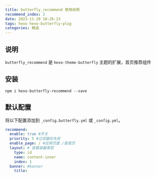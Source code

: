 ```yaml
---
title: butterfly_recommend 使用说明
recommend_index: 2
date: 2023-11-20 18:26:13
tags: hexo hexo-butterfly-plug
categories: 精选
---
```


## 说明
`butterfly_recommend` 是 `hexo-theme-butterfly` 主题的扩展，首页推荐组件

## 安装
```shell
npm i hexo-butterfly-recommend --save
```

## 默认配置
将以下配置添加到 `_config.butterfly.yml` 或 `_config.yml`。
```yml
recommend:
  enable: true #开关
  priority: 5 #过滤器优先权
  enable_page: / #应用页面 /是首页
  layout: # 挂载容器类型
    type: id
    name: content-inner
    index: 1
  banner: #banner
    title: 
```